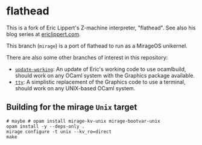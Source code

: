 # flathead

This is a fork of Eric Lippert's Z-machine interpreter, "flathead". See also his blog series at [ericlippert.com](https://ericlippert.com/category/zmachine/).

This branch (`mirage`) is a port of flathead to run as a MirageOS unikernel.

There are also some other branches of interest in this repository:

- [`update-working`](https://github.com/mato/flathead/tree/update-working): An update of Eric's working code to use ocamlbuild, should work on any OCaml system with the Graphics package available.
- [`tty`](https://github.com/mato/flathead/tree/tty): A simplistic replacement of the Graphics code to use a terminal, should work on any UNIX-based OCaml system.


## Building for the mirage `Unix` target

```
# maybe # opam install mirage-kv-unix mirage-bootvar-unix
opam install -y --deps-only .
mirage configure -t unix --kv_ro=direct
make
```